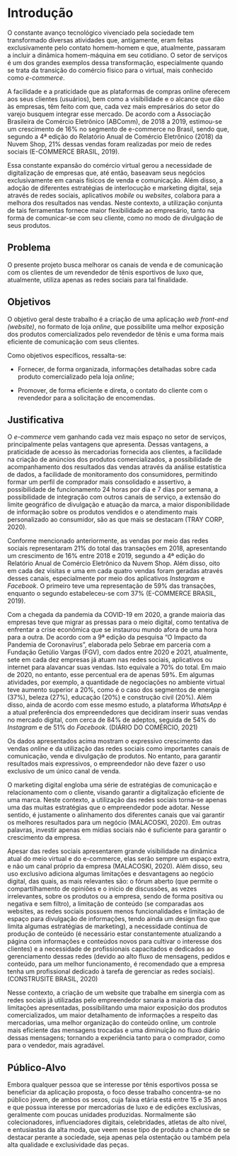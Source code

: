 # Introdução

O constante avanço tecnológico vivenciado pela sociedade tem transformado diversas atividades que, antigamente, eram feitas exclusivamente pelo contato homem-homem e que, atualmente, passaram a incluir a dinâmica homem-máquina em seu cotidiano. O setor de serviços é um dos grandes exemplos dessa transformação, especialmente quando se trata da transição do comércio físico para o virtual, mais conhecido como *e-commerce*.

A facilidade e a praticidade que as plataformas de compras online oferecem aos seus clientes (usuários), bem como a visibilidade e o alcance que dão às empresas, têm feito com que, cada vez mais empresários do setor do varejo busquem integrar esse mercado. De acordo com a Associação Brasileira de Comércio Eletrônico (ABComm), de 2018 a 2019, estimou-se um crescimento de 16% no segmento de e-commerce no Brasil, sendo que, segundo a 4ª edição do Relatório Anual de Comércio Eletrônico (2018) da Nuvem Shop, 21% dessas vendas foram realizadas por meio de redes sociais (E-COMMERCE BRASIL, 2019).

Essa constante expansão do comércio virtual gerou a necessidade de digitalização de empresas que, até então, baseavam seus negócios exclusivamente em canais físicos de venda e comunicação. Além disso, a adoção de diferentes estratégias de interlocução e marketing digital, seja através de redes sociais, aplicativos *mobile* ou *websites*, colabora para a melhora dos resultados nas vendas. Neste contexto, a utilização conjunta de tais ferramentas fornece maior flexibilidade ao empresário, tanto na forma de comunicar-se com seu cliente, como no modo de divulgação de seus produtos.


## Problema
O presente projeto busca melhorar os canais de venda e de comunicação com os clientes de um revendedor de tênis esportivos de luxo que, atualmente, utiliza apenas as redes sociais para tal finalidade.

## Objetivos

O objetivo geral deste trabalho é a criação de uma aplicação *web front-end (website)*, no formato de loja *online*, que possibilite uma melhor exposição dos produtos comercializados pelo revendedor de tênis e uma forma mais eficiente de comunicação com seus clientes.

Como objetivos específicos, ressalta-se:

- Fornecer, de forma organizada, informações detalhadas sobre cada produto comercializado pela loja *online*;

- Promover, de forma eficiente e direta, o contato do cliente com o revendedor para a solicitação de encomendas.

## Justificativa

O *e-commerce* vem ganhando cada vez mais espaço no setor de serviços, principalmente pelas vantagens que apresenta. Dessas vantagens, a praticidade de acesso às mercadorias fornecida aos clientes, a facilidade na criação de anúncios dos produtos comercializados, a possibilidade de acompanhamento dos resultados das vendas através da análise estatística de dados, a facilidade de monitoramento dos consumidores, permitindo formar um perfil de comprador mais consolidado e assertivo, a possibilidade de funcionamento 24 horas por dia e 7 dias por semana, a possibilidade de integração com outros canais de serviço, a extensão do limite geográfico de divulgação e atuação da marca, a maior disponibilidade de informação sobre os produtos vendidos e o atendimento mais personalizado ao consumidor, são as que mais se destacam (TRAY CORP, 2020).

Conforme mencionado anteriormente, as vendas por meio das redes sociais representaram 21% do total das transações em 2018, apresentando um crescimento de 16% entre 2018 e 2019, segundo a 4ª edição do Relatório Anual de Comércio Eletrônico da Nuvem Shop. Além disso, oito em cada dez visitas e uma em cada quatro vendas foram geradas através desses canais, especialmente por meio dos aplicativos *Instagram* e *Facebook*. O primeiro teve uma representação de 59% das transações, enquanto o segundo estabeleceu-se com 37% (E-COMMERCE BRASIL, 2019).

Com a chegada da pandemia da COVID-19 em 2020, a grande maioria das empresas teve que migrar as pressas para o meio digital, como tentativa de enfrentar a crise econômica que se instaurou mundo afora de uma hora para a outra. De acordo com a 9ª edição da pesquisa “O Impacto da Pandemia de Coronavírus”, elaborada pelo Sebrae em parceria com a Fundação Getúlio Vargas (FGV), com dados entre 2020 e 2021, atualmente, sete em cada dez empresas já atuam nas redes sociais, aplicativos ou internet para alavancar suas vendas. Isto equivale a 70% do total. Em maio de 2020, no entanto, esse percentual era de apenas 59%. Em algumas atividades, por exemplo, a quantidade de negociações no ambiente virtual teve aumento superior a 20%, como é o caso dos segmentos de energia (37%), beleza (27%), educação (20%) e construção civil (20%). Além disso, ainda de acordo com esse mesmo estudo, a plataforma *WhatsApp* é a atual preferência dos empreendedores que decidiram inserir suas vendas no mercado digital, com cerca de 84% de adeptos, seguida de 54% do *Instagram* e de 51% do *Facebook*. (DIÁRIO DO COMÉRCIO, 2021)

Os dados apresentados acima mostram o expressivo crescimento das vendas *online* e da utilização das redes sociais como importantes canais de comunicação, venda e divulgação de produtos. No entanto, para garantir resultados mais expressivos, o empreendedor não deve fazer o uso exclusivo de um único canal de venda.

O marketing digital engloba uma série de estratégias de comunicação e relacionamento com o cliente, visando garantir a digitalização eficiente de uma marca. Neste contexto, a utilização das redes sociais torna-se apenas uma das muitas estratégias que o empreendedor pode adotar. Nesse sentido, é justamente o alinhamento dos diferentes canais que vai garantir os melhores resultados para um negócio (MALACOSKI, 2020). Em outras palavras, investir apenas em mídias sociais não é suficiente para garantir o crescimento da empresa.

Apesar das redes sociais apresentarem grande visibilidade na dinâmica atual do meio virtual e do e-commerce, elas serão sempre um espaço extra, e não um canal próprio da empresa (MALACOSKI, 2020). Além disso, seu uso exclusivo adiciona algumas limitações e desvantagens ao negócio digital, das quais, as mais relevantes são: o fórum aberto (que permite o compartilhamento de opiniões e o início de discussões, as vezes irrelevantes, sobre os produtos ou a empresa, sendo de forma positiva ou negativa e sem filtro), a limitação de conteúdo (se comparadas aos websites, as redes sociais possuem menos funcionalidades e limitação de espaço para divulgação de informações, tendo ainda um design fixo que limita algumas estratégias de marketing), a necessidade contínua de produção de conteúdo (é necessário estar constantemente atualizando a página com informações e conteúdos novos para cultivar o interesse dos clientes) e a necessidade de profissionais capacitados e dedicados ao gerenciamento dessas redes (devido ao alto fluxo de mensagens, pedidos e conteúdo, para um melhor funcionamento, é recomendado que a empresa tenha um profissional dedicado à tarefa de gerenciar as redes sociais). (CONSTRUSITE BRASIL, 2020)

Nesse contexto, a criação de um website que trabalhe em sinergia com as redes sociais já utilizadas pelo empreendedor sanaria a maioria das limitações apresentadas, possibilitando uma maior exposição dos produtos comercializados, um maior detalhamento de informações a respeito das mercadorias, uma melhor organização do conteúdo online, um controle mais eficiente das mensagens trocadas e uma diminuição no fluxo diário dessas mensagens; tornando a experiência tanto para o comprador, como para o vendedor, mais agradável.

## Público-Alvo

Embora qualquer pessoa que se interesse por tênis esportivos possa se beneficiar da aplicação proposta, o foco desse trabalho concentra-se no público jovem, de ambos os sexos, cuja faixa etária está entre 15 e 35 anos e que possua interesse por mercadorias de luxo e de edições exclusivas, geralmente com poucas unidades produzidas. Normalmente são colecionadores, influenciadores digitais, celebridades, atletas de alto nível, e entusiastas da alta moda, que veem nesse tipo de produto a chance de se destacar perante a sociedade, seja apenas pela ostentação ou também pela alta qualidade e exclusividade das peças.
